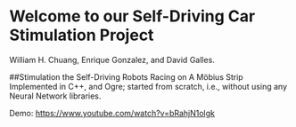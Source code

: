 # Welcome to our Self-Driving Car Stimulation Project
William H. Chuang, Enrique Gonzalez, and David Galles.

##Stimulation the Self-Driving Robots Racing on A Möbius Strip 
Implemented in C++, and Ogre; started from scratch, i.e., without using any Neural Network libraries.

Demo: https://www.youtube.com/watch?v=bRahjN1olgk
